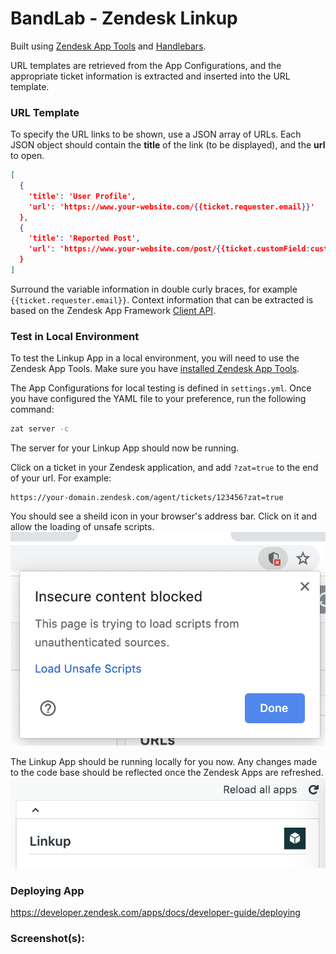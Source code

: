 # BandLab - Zendesk Linkup

Built using [Zendesk App Tools](https://developer.zendesk.com/apps/docs/developer-guide/zat) and [Handlebars](http://handlebarsjs.com/).

URL templates are retrieved from the App Configurations, and the appropriate ticket information is extracted and inserted into the URL template.

### URL Template

To specify the URL links to be shown, use a JSON array of URLs. Each JSON object should contain the **title** of the link (to be displayed), and the **url** to open.

```json
[
  {
    'title': 'User Profile',
    'url': 'https://www.your-website.com/{{ticket.requester.email}}'
  },
  {
    'title': 'Reported Post',
    'url': 'https://www.your-website.com/post/{{ticket.customField:custom_field_name}}'
  }
]
```

Surround the variable information in double curly braces, for example `{{ticket.requester.email}}`. Context information that can be extracted is based on the Zendesk App Framework [Client API](https://developer.zendesk.com/apps/docs/core-api/client_api#client.getpaths).

### Test in Local Environment

To test the Linkup App in a local environment, you will need to use the Zendesk App Tools. Make sure you have [installed Zendesk App Tools](https://develop.zendesk.com/hc/en-us/articles/360001075048).

The App Configurations for local testing is defined in `settings.yml`. Once you have configured the YAML file to your preference, run the following command:

```sh
zat server -c
```

The server for your Linkup App should now be running.

Click on a ticket in your Zendesk application, and add `?zat=true` to the end of your url. For example:

```
https://your-domain.zendesk.com/agent/tickets/123456?zat=true
```

You should see a sheild icon in your browser's address bar. Click on it and allow the loading of unsafe scripts.
![loading unsafe scripts](./assets/screenshot-load-unsafe-scripts.png)

The Linkup App should be running locally for you now. Any changes made to the code base should be reflected once the Zendesk Apps are refreshed.
![reload apps](./assets/screenshot-reload-app.png)

### Deploying App

https://developer.zendesk.com/apps/docs/developer-guide/deploying

### Screenshot(s):
